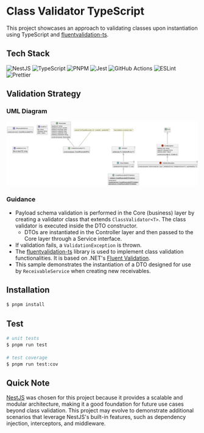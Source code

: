# Class Validator TypeScript

This project showcases an approach to validating classes upon instantiation using TypeScript and [fluentvalidation-ts](https://www.npmjs.com/package/fluentvalidation-ts).

## Tech Stack

![NestJS](https://img.shields.io/badge/nestjs-%23E0234E.svg?style=for-the-badge&logo=nestjs&logoColor=white)
![TypeScript](https://img.shields.io/badge/typescript-%23007ACC.svg?style=for-the-badge&logo=typescript&logoColor=white)
![PNPM](https://img.shields.io/badge/pnpm-%234a4a4a.svg?style=for-the-badge&logo=pnpm&logoColor=f69220)
![Jest](https://img.shields.io/badge/-jest-%23C21325?style=for-the-badge&logo=jest&logoColor=white)
![GitHub Actions](https://img.shields.io/badge/github%20actions-%232671E5.svg?style=for-the-badge&logo=githubactions&logoColor=white)
![ESLint](https://img.shields.io/badge/ESLint-4B3263?style=for-the-badge&logo=eslint&logoColor=white)
![Prettier](https://img.shields.io/badge/prettier-1A2C34?style=for-the-badge&logo=prettier&logoColor=F7BA3E)

## Validation Strategy

### UML Diagram

![Class Validator UML Diagram](./docs/ClassValidatorUML.png)

### Guidance

- Payload schema validation is performed in the Core (business) layer by creating a validator class that extends `ClassValidator<T>`. The class validator is executed inside the DTO constructor.
  - DTOs are instantiated in the Controller layer and then passed to the Core layer through a Service interface.
- If validation fails, a `ValidationException` is thrown.
- The [fluentvalidation-ts](https://www.npmjs.com/package/fluentvalidation-ts) library is used to implement class validation functionalities. It is based on .NET's [Fluent Validation](https://docs.fluentvalidation.net/en/latest/index.html).
- This sample demonstrates the instantiation of a DTO designed for use by `ReceivableService` when creating new receivables.

## Installation

```bash
$ pnpm install
```

## Test

```bash
# unit tests
$ pnpm run test

# test coverage
$ pnpm run test:cov
```

## Quick Note

[NestJS](https://nestjs.com/) was chosen for this project because it provides a scalable and modular architecture, making it a good foundation for future use cases beyond class validation. This project may evolve to demonstrate additional scenarios that leverage NestJS's built-in features, such as dependency injection, interceptors, and middleware.

